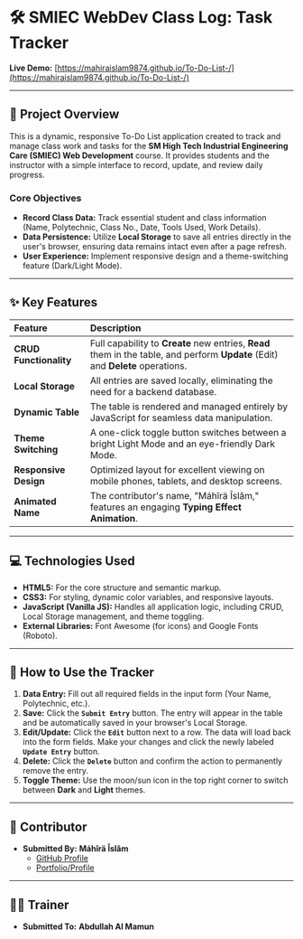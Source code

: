 # 🛠️ SMIEC WebDev Class Log: Task Tracker

**Live Demo:** [https://mahiraislam9874.github.io/To-Do-List-/](https://mahiraislam9874.github.io/To-Do-List-/)

---

## 🌟 Project Overview

This is a dynamic, responsive To-Do List application created to track and manage class work and tasks for the **SM High Tech Industrial Engineering Care (SMIEC) Web Development** course. It provides students and the instructor with a simple interface to record, update, and review daily progress.

### Core Objectives

* **Record Class Data:** Track essential student and class information (Name, Polytechnic, Class No., Date, Tools Used, Work Details).
* **Data Persistence:** Utilize **Local Storage** to save all entries directly in the user's browser, ensuring data remains intact even after a page refresh.
* **User Experience:** Implement responsive design and a theme-switching feature (Dark/Light Mode).

---

## ✨ Key Features

| Feature | Description |
| :--- | :--- |
| **CRUD Functionality** | Full capability to **Create** new entries, **Read** them in the table, and perform **Update** (Edit) and **Delete** operations. |
| **Local Storage** | All entries are saved locally, eliminating the need for a backend database. |
| **Dynamic Table** | The table is rendered and managed entirely by JavaScript for seamless data manipulation. |
| **Theme Switching** | A one-click toggle button switches between a bright Light Mode and an eye-friendly Dark Mode. |
| **Responsive Design** | Optimized layout for excellent viewing on mobile phones, tablets, and desktop screens. |
| **Animated Name** | The contributor's name, "Máhîrä Îslâm," features an engaging **Typing Effect Animation**. |

---

## 💻 Technologies Used

* **HTML5:** For the core structure and semantic markup.
* **CSS3:** For styling, dynamic color variables, and responsive layouts.
* **JavaScript (Vanilla JS):** Handles all application logic, including CRUD, Local Storage management, and theme toggling.
* **External Libraries:** Font Awesome (for icons) and Google Fonts (Roboto).

---

## 🚀 How to Use the Tracker

1.  **Data Entry:** Fill out all required fields in the input form (Your Name, Polytechnic, etc.).
2.  **Save:** Click the **`Submit Entry`** button. The entry will appear in the table and be automatically saved in your browser's Local Storage.
3.  **Edit/Update:** Click the **`Edit`** button next to a row. The data will load back into the form fields. Make your changes and click the newly labeled **`Update Entry`** button.
4.  **Delete:** Click the **`Delete`** button and confirm the action to permanently remove the entry.
5.  **Toggle Theme:** Use the moon/sun icon in the top right corner to switch between **Dark** and **Light** themes.

---

## 🙋 Contributor

* **Submitted By:** **Máhîrä Îslâm**
    * [GitHub Profile](https://github.com/mahiraislam9874)
    * [Portfolio/Profile](https://mahiraislam9874.github.io/Portfolio-Profile-/)

---

## 👨‍🏫 Trainer

* **Submitted To:** **Abdullah Al Mamun**
